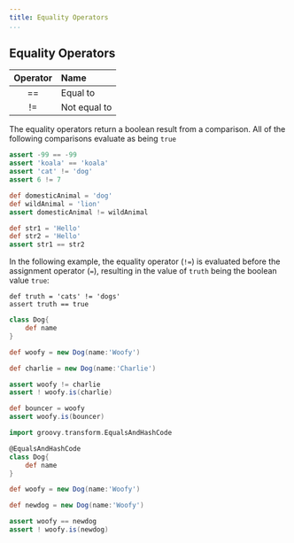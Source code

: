 ```yaml
---
title: Equality Operators  
...
```

## Equality Operators

|Operator|Name     
|:------:|:--------
|==      |Equal to 
|!=      |Not equal to

The equality operators return a boolean result from a comparison. All of the following comparisons evaluate as being `true`

````groovy
assert -99 == -99
assert 'koala' == 'koala'
assert 'cat' != 'dog'
assert 6 != 7

def domesticAnimal = 'dog'
def wildAnimal = 'lion'
assert domesticAnimal != wildAnimal

def str1 = 'Hello'
def str2 = 'Hello'
assert str1 == str2
````

In the following example, the equality operator (`!=`) is evaluated before the assignment operator (`=`), resulting in the value of `truth` being the boolean value `true`:

    def truth = 'cats' != 'dogs'
    assert truth == true
    
````groovy
class Dog{
    def name
}

def woofy = new Dog(name:'Woofy')

def charlie = new Dog(name:'Charlie')

assert woofy != charlie
assert ! woofy.is(charlie)

def bouncer = woofy
assert woofy.is(bouncer)
````


````groovy
import groovy.transform.EqualsAndHashCode 

@EqualsAndHashCode
class Dog{
    def name
}

def woofy = new Dog(name:'Woofy')

def newdog = new Dog(name:'Woofy')

assert woofy == newdog
assert ! woofy.is(newdog)
````